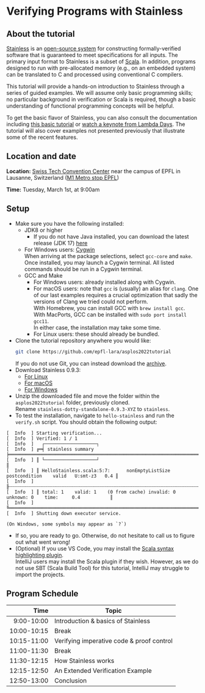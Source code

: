 # Verifying Programs with Stainless

## About the tutorial
[Stainless](https://stainless.epfl.ch/) is an [open-source system](https://github.com/epfl-lara/stainless) for constructing formally-verified software
that is guaranteed to meet specifications for all inputs.
The primary input format to Stainless is a subset of [Scala](https://www.scala-lang.org/).
In addition, programs designed to run with pre-allocated memory (e.g., on an embedded system)
can be translated to C and processed using conventional C compilers.

This tutorial will provide a hands-on introduction to Stainless through a
series of guided examples. We will assume only basic programming skills; no
particular background in verification or Scala is required, though a basic
understanding of functional programming concepts will be helpful.

To get the basic flavor of Stainless, you can also consult the documentation including [this basic tutorial](https://epfl-lara.github.io/stainless/tutorial.html) or [watch a keynote from Lambda Days](https://www.youtube.com/watch?v=dkO59PTcNxA). The tutorial will also cover examples not presented previously that illustrate some of the recent features.

## Location and date
**Location:** [Swiss Tech Convention Center](https://www.stcc.ch/) near the campus of EPFL in Lausanne, Switzerland ([M1 Metro stop EPFL](https://goo.gl/maps/A3Sm4VGxWsoPrzX27))

**Time:** Tuesday, March 1st, at 9:00am

## Setup
- Make sure you have the following installed:
    - JDK8 or higher
        - If you do not have Java installed, you can download the latest release (JDK 17) [here](https://www.oracle.com/java/technologies/downloads/)
    - For Windows users: [Cygwin](https://cygwin.com/install.html)\
    When arriving at the package selections, select `gcc-core` and `make`.
    Once installed, you may launch a Cygwin terminal. All listed commands should be run in a Cygwin terminal.
    - GCC and Make
        - For Windows users: already installed along with Cygwin.
        - For macOS users: note that `gcc` is (usually) an alias for `clang`. One of our last examples requires a crucial optimization that sadly the versions of Clang we tried could not perform.\
            With Homebrew, you can install GCC with `brew install gcc`.\
            With MacPorts, GCC can be installed with `sudo port install gcc11`.\
            In either case, the installation may take some time.
        - For Linux users: these should already be bundled.
- Clone the tutorial repository anywhere you would like:
    ```bash
    git clone https://github.com/epfl-lara/asplos2022tutorial
    ```
    If you do not use Git, you can instead download the [archive](https://github.com/epfl-lara/asplos2022tutorial/archive/refs/heads/main.zip).
- Download Stainless 0.9.3:
    - [For Linux](https://github.com/epfl-lara/stainless/releases/download/v0.9.3/stainless-dotty-standalone-0.9.3-linux.zip)
    - [For macOS](https://github.com/epfl-lara/stainless/releases/download/v0.9.3/stainless-dotty-standalone-0.9.3-mac.zip)
    - [For Windows](https://github.com/epfl-lara/stainless/releases/download/v0.9.3/stainless-dotty-standalone-0.9.3-win.zip)
- Unzip the downloaded file and move the folder within the `asplos2022tutorial` folder, previously cloned.\
Rename `stainless-dotty-standalone-0.9.3-XYZ` to `stainless`.
- To test the installation, navigate to `hello-stainless` and run the `verify.sh` script.
You should obtain the following output:
```
[  Info  ] Starting verification...
[  Info  ] Verified: 1 / 1
[  Info  ]   ┌───────────────────┐
[  Info  ] ╔═╡ stainless summary ╞══════════════════════════════════════════════════════════════════════╗
[  Info  ] ║ └───────────────────┘                                                                      ║
[  Info  ] ║ HelloStainless.scala:5:7:      nonEmptyListSize    postcondition    valid   U:smt-z3   0.4 ║
[  Info  ] ╟┄┄┄┄┄┄┄┄┄┄┄┄┄┄┄┄┄┄┄┄┄┄┄┄┄┄┄┄┄┄┄┄┄┄┄┄┄┄┄┄┄┄┄┄┄┄┄┄┄┄┄┄┄┄┄┄┄┄┄┄┄┄┄┄┄┄┄┄┄┄┄┄┄┄┄┄┄┄┄┄┄┄┄┄┄┄┄┄┄┄┄┄╢
[  Info  ] ║ total: 1    valid: 1    (0 from cache) invalid: 0    unknown: 0    time:     0.4           ║
[  Info  ] ╚════════════════════════════════════════════════════════════════════════════════════════════╝
[  Info  ] Shutting down executor service.
```
    (On Windows, some symbols may appear as `?`)

- If so, you are ready to go. Otherwise, do not hesitate to call us to figure out what went wrong!
- (Optional) If you use VS Code, you may install the [Scala syntax highlighting plugin](https://marketplace.visualstudio.com/items?itemName=scala-lang.scala).\
IntelliJ users may install the Scala plugin if they wish. However, as we do not use SBT (Scala Build Tool) for this tutorial, IntelliJ may struggle to import the projects.

## Program Schedule

<!-- TODO
- For "Verifying imperative code & proof control": In outline.md, this corresponds to "More examples"; is this an appropriate topic name?
- Do we have a break between "How Stainless works" and "An Extended Verification Example" ?
-->

| Time      | Topic                                      |
|----------:|--------------------------------------------|
| 9:00-10:00| Introduction & basics of Stainless         |
|10:00-10:15| Break                                      |
|10:15-11:00| Verifying imperative code & proof control  |
|11:00-11:30| Break                                      |
|11:30-12:15| How Stainless works                        |
|12:15-12:50| An Extended Verification Example           |
|12:50-13:00| Conclusion                                 |

<!--
This is the old schedule
| Time   | Topic                            |
|--------|----------------------------------|
|morning | Basics of Stainless              |
|        | Verifying imperative code        |
|        | Proof control                    |
|        | An Extended Verification Example |
|        | Features, Tips, and Case Studies |
-->